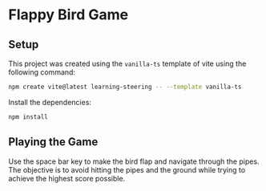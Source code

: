 # Flappy Bird Game

## Setup
This project was created using the `vanilla-ts` template of vite using the following command:
```bash
npm create vite@latest learning-steering -- --template vanilla-ts
```

Install the dependencies:
```bash
npm install
```

## Playing the Game
Use the space bar key to make the bird flap and navigate through the pipes. The objective is to avoid hitting the pipes and the ground while trying to achieve the highest score possible.